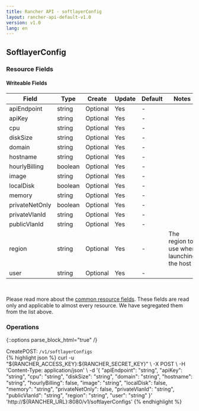 ```yaml
---
title: Rancher API - softlayerConfig
layout: rancher-api-default-v1.0
version: v1.0
lang: en
---
```


## SoftlayerConfig



### Resource Fields

#### Writeable Fields

Field | Type | Create | Update | Default | Notes
---|---|---|---|---|---
apiEndpoint | string | Optional | Yes | - | 
apiKey | string | Optional | Yes | - | 
cpu | string | Optional | Yes | - | 
diskSize | string | Optional | Yes | - | 
domain | string | Optional | Yes | - | 
hostname | string | Optional | Yes | - | 
hourlyBilling | boolean | Optional | Yes | - | 
image | string | Optional | Yes | - | 
localDisk | boolean | Optional | Yes | - | 
memory | string | Optional | Yes | - | 
privateNetOnly | boolean | Optional | Yes | - | 
privateVlanId | string | Optional | Yes | - | 
publicVlanId | string | Optional | Yes | - | 
region | string | Optional | Yes | - | The region to use when launching the host
user | string | Optional | Yes | - | 



<br>

Please read more about the [common resource fields]({{site.baseurl}}/rancher/{{page.version}}/{{page.lang}}/api/common/). These fields are read only and applicable to almost every resource. We have segregated them from the list above.

### Operations
{::options parse_block_html="true" /}
<a id="create"></a>
<div class="action"><span class="header">Create<span class="headerright">POST:  <code>/v1/softlayerConfigs</code></span></span>
<div class="action-contents"> {% highlight json %}
curl -u "${RANCHER_ACCESS_KEY}:${RANCHER_SECRET_KEY}" \
-X POST \
-H 'Content-Type: application/json' \
-d '{
	"apiEndpoint": "string",
	"apiKey": "string",
	"cpu": "string",
	"diskSize": "string",
	"domain": "string",
	"hostname": "string",
	"hourlyBilling": false,
	"image": "string",
	"localDisk": false,
	"memory": "string",
	"privateNetOnly": false,
	"privateVlanId": "string",
	"publicVlanId": "string",
	"region": "string",
	"user": "string"
}' 'http://${RANCHER_URL}:8080/v1/softlayerConfigs'
{% endhighlight %}
</div></div>



